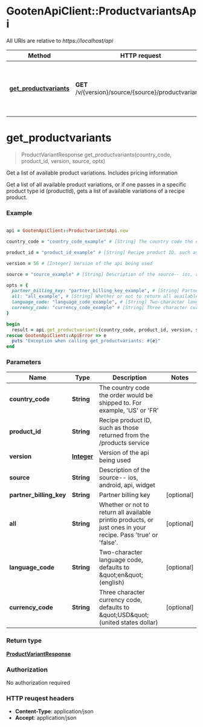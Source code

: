 # GootenApiClient::ProductvariantsApi

All URIs are relative to *https://localhost/api*

Method | HTTP request | Description
------------- | ------------- | -------------
[**get_productvariants**](ProductvariantsApi.md#get_productvariants) | **GET** /v/{version}/source/{source}/productvariants/ | Get a list of available product variations. Includes pricing information




# **get_productvariants**
> ProductVariantResponse get_productvariants(country_code, product_id, version, source, opts)

Get a list of available product variations. Includes pricing information

Get a list of all available product variations, or if one passes in a specific product type id (productId), gets a list of available variations of a recipe product.

### Example
```ruby

api = GootenApiClient::ProductvariantsApi.new

country_code = "country_code_example" # [String] The country code the order would be shipped to. For example, 'US' or 'FR'

product_id = "product_id_example" # [String] Recipe product ID, such as those returned from the /products service

version = 56 # [Integer] Version of the api being used

source = "source_example" # [String] Description of the source-- ios, android, api, widget

opts = { 
  partner_billing_key: "partner_billing_key_example", # [String] Partner billing key
  all: "all_example", # [String] Whether or not to return all available printio products, or just ones in your recipe. Pass 'true' or 'false'.
  language_code: "language_code_example", # [String] Two-character language code, defaults to \"en\" (english)
  currency_code: "currency_code_example" # [String] Three character currency code, defaults to \"USD\" (united states dollar)
}

begin
  result = api.get_productvariants(country_code, product_id, version, source, opts)
rescue GootenApiClient::ApiError => e
  puts "Exception when calling get_productvariants: #{e}"
end
```

### Parameters

Name | Type | Description  | Notes
------------- | ------------- | ------------- | -------------
 **country_code** | **String**| The country code the order would be shipped to. For example, &#39;US&#39; or &#39;FR&#39; | 
 **product_id** | **String**| Recipe product ID, such as those returned from the /products service | 
 **version** | [**Integer**](.md)| Version of the api being used | 
 **source** | **String**| Description of the source-- ios, android, api, widget | 
 **partner_billing_key** | **String**| Partner billing key | [optional] 
 **all** | **String**| Whether or not to return all available printio products, or just ones in your recipe. Pass &#39;true&#39; or &#39;false&#39;. | [optional] 
 **language_code** | **String**| Two-character language code, defaults to \&quot;en\&quot; (english) | [optional] 
 **currency_code** | **String**| Three character currency code, defaults to \&quot;USD\&quot; (united states dollar) | [optional] 


### Return type

[**ProductVariantResponse**](ProductVariantResponse.md)

### Authorization

No authorization required

### HTTP reuqest headers

 - **Content-Type**: application/json
 - **Accept**: application/json





